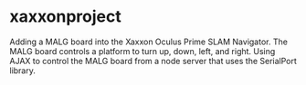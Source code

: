 # xaxxonproject

Adding a MALG board into the Xaxxon Oculus Prime SLAM Navigator.
The MALG board controls a platform to turn up, down, left, and right.
Using AJAX to control the MALG board from a node server that uses the SerialPort library.
